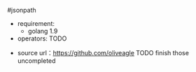 #jsonpath

-   requirement:
    -   golang 1.9
-   operators: TODO
    
    
*   source url：https://github.com/oliveagle
    TODO finish those uncompleted 
    